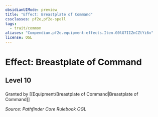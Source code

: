 ```yaml
---
obsidianUIMode: preview
title: "Effect: Breastplate of Command"
cssclasses: pf2e,pf2e-spell
tags:
  - trait/common
aliases: "Compendium.pf2e.equipment-effects.Item.G0lG7IIZnCZtYi6v"
license: OGL
---
```

# Effect: Breastplate of Command
## Level 10
### 






Granted by [[Equipment/Breastplate of Command|Breastplate of Command]]

*Source: Pathfinder Core Rulebook*
*OGL*